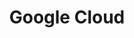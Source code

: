 ---
blog: http://googlecloudplatform.blogspot.com/
facebook: https://www.facebook.com/gcp
git: https://github.com/GoogleCloudPlatform
googleplus: https://plus.google.com/+googlecloudplatform
guide: https://cloud.google.com/press/
linkedin: https://www.linkedin.com/company/google-cloud
logohandle: google_cloud
sort: google_cloud
stackoverflow: https://stackoverflow.com/questions/tagged/google-cloud-platform
title: Google Cloud
twitter: https://x.com/gcpcloud
website: https://cloud.google.com/
wikipedia: https://en.wikipedia.org/wiki/Google_Cloud_Platform
youtube: https://www.youtube.com/googlecloudplatform
---